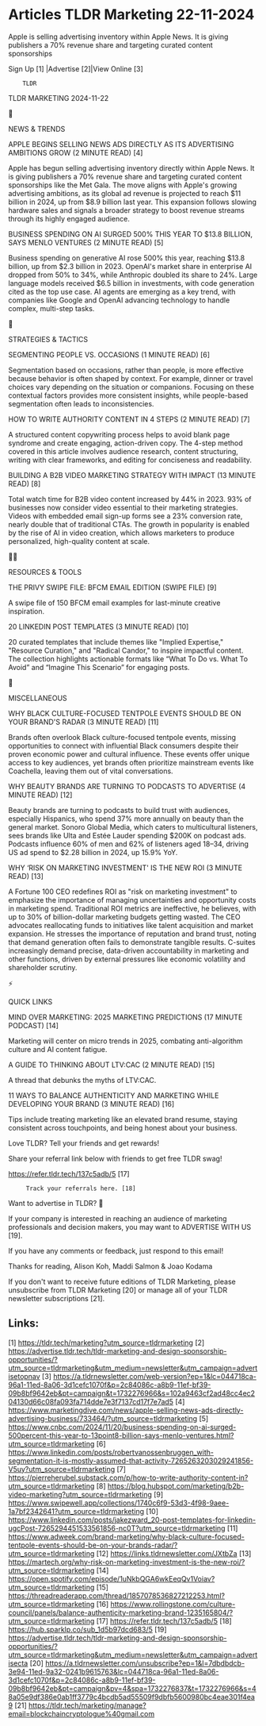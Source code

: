 # Articles TLDR Marketing 22-11-2024

Apple is selling advertising inventory within Apple News. It is giving
publishers a 70% revenue share and targeting curated content
sponsorships ‌ ‌ ‌ ‌ ‌ ‌ ‌ ‌ ‌ ‌ ‌ ‌ ‌ ‌ ‌ ‌ ‌ ‌ ‌ ‌ ‌ ‌ ‌ ‌ ‌ ‌  ‌ ‌ ‌ ‌ ‌ ‌ ‌ ‌ ‌ ‌ ‌ ‌ ‌ ‌ ‌ ‌ ‌ ‌ ‌ ‌ ‌ ‌ ‌ ‌ ‌ ‌ 


 Sign Up [1] |Advertise [2]|View Online [3] 

		TLDR 

TLDR MARKETING 2024-11-22

📱 

NEWS & TRENDS

 APPLE BEGINS SELLING NEWS ADS DIRECTLY AS ITS ADVERTISING AMBITIONS
GROW (2 MINUTE READ) [4] 

 Apple has begun selling advertising inventory directly within Apple
News. It is giving publishers a 70% revenue share and targeting
curated content sponsorships like the Met Gala. The move aligns with
Apple's growing advertising ambitions, as its global ad revenue is
projected to reach $11 billion in 2024, up from $8.9 billion last
year. This expansion follows slowing hardware sales and signals a
broader strategy to boost revenue streams through its highly engaged
audience. 

 BUSINESS SPENDING ON AI SURGED 500% THIS YEAR TO $13.8 BILLION, SAYS
MENLO VENTURES (2 MINUTE READ) [5] 

 Business spending on generative AI rose 500% this year, reaching
$13.8 billion, up from $2.3 billion in 2023. OpenAI's market share in
enterprise AI dropped from 50% to 34%, while Anthropic doubled its
share to 24%. Large language models received $6.5 billion in
investments, with code generation cited as the top use case. AI agents
are emerging as a key trend, with companies like Google and OpenAI
advancing technology to handle complex, multi-step tasks. 

🚀 

STRATEGIES & TACTICS

 SEGMENTING PEOPLE VS. OCCASIONS (1 MINUTE READ) [6] 

 Segmentation based on occasions, rather than people, is more
effective because behavior is often shaped by context. For example,
dinner or travel choices vary depending on the situation or
companions. Focusing on these contextual factors provides more
consistent insights, while people-based segmentation often leads to
inconsistencies. 

 HOW TO WRITE AUTHORITY CONTENT IN 4 STEPS (2 MINUTE READ) [7] 

 A structured content copywriting process helps to avoid blank page
syndrome and create engaging, action-driven copy. The 4-step method
covered in this article involves audience research, content
structuring, writing with clear frameworks, and editing for
conciseness and readability. 

 BUILDING A B2B VIDEO MARKETING STRATEGY WITH IMPACT (13 MINUTE READ)
[8] 

 Total watch time for B2B video content increased by 44% in 2023. 93%
of businesses now consider video essential to their marketing
strategies. Videos with embedded email sign-up forms see a 23%
conversion rate, nearly double that of traditional CTAs. The growth in
popularity is enabled by the rise of AI in video creation, which
allows marketers to produce personalized, high-quality content at
scale. 

🧑‍💻 

RESOURCES & TOOLS

 THE PRIVY SWIPE FILE: BFCM EMAIL EDITION (SWIPE FILE) [9] 

 A swipe file of 150 BFCM email examples for last-minute creative
inspiration. 

 20 LINKEDIN POST TEMPLATES (3 MINUTE READ) [10] 

 20 curated templates that include themes like "Implied Expertise,"
"Resource Curation," and "Radical Candor," to inspire impactful
content. The collection highlights actionable formats like “What To
Do vs. What To Avoid” and “Imagine This Scenario” for engaging
posts. 

🎁 

MISCELLANEOUS

 WHY BLACK CULTURE-FOCUSED TENTPOLE EVENTS SHOULD BE ON YOUR BRAND'S
RADAR (3 MINUTE READ) [11] 

 Brands often overlook Black culture-focused tentpole events, missing
opportunities to connect with influential Black consumers despite
their proven economic power and cultural influence. These events offer
unique access to key audiences, yet brands often prioritize mainstream
events like Coachella, leaving them out of vital conversations. 

 WHY BEAUTY BRANDS ARE TURNING TO PODCASTS TO ADVERTISE (4 MINUTE
READ) [12] 

 Beauty brands are turning to podcasts to build trust with audiences,
especially Hispanics, who spend 37% more annually on beauty than the
general market. Sonoro Global Media, which caters to multicultural
listeners, sees brands like Ulta and Estée Lauder spending $200K on
podcast ads. Podcasts influence 60% of men and 62% of listeners aged
18–34, driving US ad spend to $2.28 billion in 2024, up 15.9% YoY. 

 WHY ‘RISK ON MARKETING INVESTMENT' IS THE NEW ROI (3 MINUTE READ)
[13] 

 A Fortune 100 CEO redefines ROI as "risk on marketing investment" to
emphasize the importance of managing uncertainties and opportunity
costs in marketing spend. Traditional ROI metrics are ineffective, he
believes, with up to 30% of billion-dollar marketing budgets getting
wasted. The CEO advocates reallocating funds to initiatives like
talent acquisition and market expansion. He stresses the importance of
reputation and brand trust, noting that demand generation often fails
to demonstrate tangible results. C-suites increasingly demand precise,
data-driven accountability in marketing and other functions, driven by
external pressures like economic volatility and shareholder scrutiny. 

⚡ 

QUICK LINKS

 MIND OVER MARKETING: 2025 MARKETING PREDICTIONS (17 MINUTE PODCAST)
[14] 

 Marketing will center on micro trends in 2025, combating
anti-algorithm culture and AI content fatigue. 

 A GUIDE TO THINKING ABOUT LTV:CAC (2 MINUTE READ) [15] 

 A thread that debunks the myths of LTV:CAC. 

 11 WAYS TO BALANCE AUTHENTICITY AND MARKETING WHILE DEVELOPING YOUR
BRAND (3 MINUTE READ) [16] 

 Tips include treating marketing like an elevated brand resume,
staying consistent across touchpoints, and being honest about your
business. 

Love TLDR? Tell your friends and get rewards!

 Share your referral link below with friends to get free TLDR swag! 

 https://refer.tldr.tech/137c5adb/5 [17] 

		 Track your referrals here. [18] 

Want to advertise in TLDR? 📰

 If your company is interested in reaching an audience of marketing
professionals and decision makers, you may want to ADVERTISE WITH US
[19]. 

 If you have any comments or feedback, just respond to this email! 

Thanks for reading, 
Alison Koh, Maddi Salmon & Joao Kodama 

If you don't want to receive future editions of TLDR Marketing, please
unsubscribe from TLDR Marketing [20] or manage all of your TLDR
newsletter subscriptions [21]. 

 

Links:
------
[1] https://tldr.tech/marketing?utm_source=tldrmarketing
[2] https://advertise.tldr.tech/tldr-marketing-and-design-sponsorship-opportunities/?utm_source=tldrmarketing&utm_medium=newsletter&utm_campaign=advertisetopnav
[3] https://a.tldrnewsletter.com/web-version?ep=1&lc=044718ca-96a1-11ed-8a06-3d1cefc1070f&p=2c84086c-a8b9-11ef-bf39-09b8bf9642eb&pt=campaign&t=1732276966&s=102a9463cf2ad48cc4ec204130d66c08fa093fa714dde7e3f7137cd17f7e7ad5
[4] https://www.marketingdive.com/news/apple-selling-news-ads-directly-advertising-business/733464/?utm_source=tldrmarketing
[5] https://www.cnbc.com/2024/11/20/business-spending-on-ai-surged-500percent-this-year-to-13point8-billion-says-menlo-ventures.html?utm_source=tldrmarketing
[6] https://www.linkedin.com/posts/robertvanossenbruggen_with-segmentation-it-is-mostly-assumed-that-activity-7265263203029241856-V5uy?utm_source=tldrmarketing
[7] https://pierreherubel.substack.com/p/how-to-write-authority-content-in?utm_source=tldrmarketing
[8] https://blog.hubspot.com/marketing/b2b-video-marketing?utm_source=tldrmarketing
[9] https://www.swipewell.app/collections/1740c6f9-53d3-4f98-9aee-1a7bf2342641?utm_source=tldrmarketing
[10] https://www.linkedin.com/posts/jakezward_20-post-templates-for-linkedin-ugcPost-7265294451533561856-nc0T?utm_source=tldrmarketing
[11] https://www.adweek.com/brand-marketing/why-black-culture-focused-tentpole-events-should-be-on-your-brands-radar/?utm_source=tldrmarketing
[12] https://links.tldrnewsletter.com/JXtbZa
[13] https://martech.org/why-risk-on-marketing-investment-is-the-new-roi/?utm_source=tldrmarketing
[14] https://open.spotify.com/episode/1uNkbQGA6wkEeqQv1Voiav?utm_source=tldrmarketing
[15] https://threadreaderapp.com/thread/1857078536827212253.html?utm_source=tldrmarketing
[16] https://www.rollingstone.com/culture-council/panels/balance-authenticity-marketing-brand-1235165804/?utm_source=tldrmarketing
[17] https://refer.tldr.tech/137c5adb/5
[18] https://hub.sparklp.co/sub_1d5b97dcd683/5
[19] https://advertise.tldr.tech/tldr-marketing-and-design-sponsorship-opportunities/?utm_source=tldrmarketing&utm_medium=newsletter&utm_campaign=advertisecta
[20] https://a.tldrnewsletter.com/unsubscribe?ep=1&l=7dbdbdcb-3e94-11ed-9a32-0241b9615763&lc=044718ca-96a1-11ed-8a06-3d1cefc1070f&p=2c84086c-a8b9-11ef-bf39-09b8bf9642eb&pt=campaign&pv=4&spa=1732276837&t=1732276966&s=48a05e9df386e0ab1ff3779c4bcdb5ad55509f9dbfb5600980bc4eae301f4ea9
[21] https://tldr.tech/marketing/manage?email=blockchaincryptologue%40gmail.com